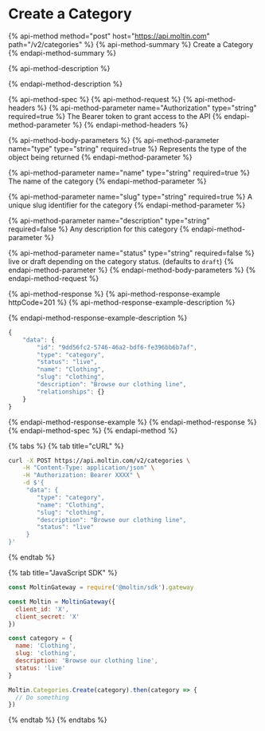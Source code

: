 # Create a Category

{% api-method method="post" host="https://api.moltin.com" path="/v2/categories" %}
{% api-method-summary %}
Create a Category
{% endapi-method-summary %}

{% api-method-description %}

{% endapi-method-description %}

{% api-method-spec %}
{% api-method-request %}
{% api-method-headers %}
{% api-method-parameter name="Authorization" type="string" required=true %}
The Bearer token to grant access to the API
{% endapi-method-parameter %}
{% endapi-method-headers %}

{% api-method-body-parameters %}
{% api-method-parameter name="type" type="string" required=true %}
Represents the type of the object being returned
{% endapi-method-parameter %}

{% api-method-parameter name="name" type="string" required=true %}
The name of the category
{% endapi-method-parameter %}

{% api-method-parameter name="slug" type="string" required=true %}
A unique slug identifier for the category
{% endapi-method-parameter %}

{% api-method-parameter name="description" type="string" required=false %}
Any description for this category
{% endapi-method-parameter %}

{% api-method-parameter name="status" type="string" required=false %}
live or draft depending on the category status. \(defaults to `draft`\)
{% endapi-method-parameter %}
{% endapi-method-body-parameters %}
{% endapi-method-request %}

{% api-method-response %}
{% api-method-response-example httpCode=201 %}
{% api-method-response-example-description %}

{% endapi-method-response-example-description %}

```javascript
{
    "data": {
        "id": "9dd56fc2-5746-46a2-bdf6-fe396bb6b7af",
        "type": "category",
        "status": "live",
        "name": "Clothing",
        "slug": "clothing",
        "description": "Browse our clothing line",
        "relationships": {}
    }
}
```
{% endapi-method-response-example %}
{% endapi-method-response %}
{% endapi-method-spec %}
{% endapi-method %}

{% tabs %}
{% tab title="cURL" %}
```bash
curl -X POST https://api.moltin.com/v2/categories \
    -H "Content-Type: application/json" \
    -H "Authorization: Bearer XXXX" \
    -d $'{
     "data": {
        "type": "category",
        "name": "Clothing",
        "slug": "clothing",
        "description": "Browse our clothing line",
        "status": "live"
     }
}'
```
{% endtab %}

{% tab title="JavaScript SDK" %}
```javascript
const MoltinGateway = require('@moltin/sdk').gateway

const Moltin = MoltinGateway({
  client_id: 'X',
  client_secret: 'X'
})

const category = {
  name: 'Clothing',
  slug: 'clothing',
  description: 'Browse our clothing line',
  status: 'live'
}

Moltin.Categories.Create(category).then(category => {
  // Do something
})
```
{% endtab %}
{% endtabs %}

